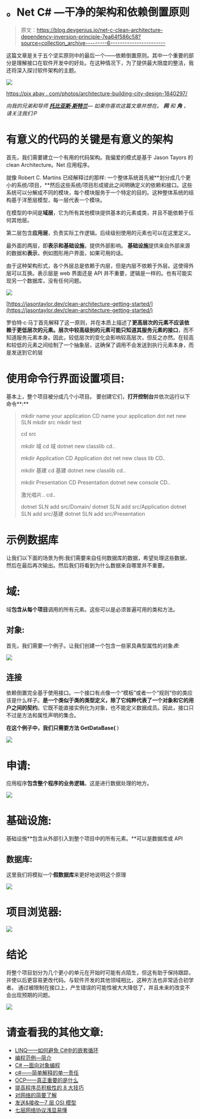 # 。Net C# —干净的架构和依赖倒置原则

> 原文：<https://blog.devgenius.io/net-c-clean-architecture-dependency-inversion-principle-7ea64f586c58?source=collection_archive---------6----------------------->

这篇文章是关于五个坚实原则中的最后一个——依赖倒置原则。其中一个重要的部分是理解接口在软件开发中的好处。在这种情况下，为了提供最大限度的整洁，我还将深入探讨软件架构的主题。

![](img/f0e0731a48b8c8c3a2a3a24a37443dd0.png)

[https://pix abay . com/photos/architecture-building-city-design-1840297/](https://pixabay.com/photos/architecture-building-city-design-1840297/)

*向我的兄弟和导师* [***托比亚斯·斯特兰***](https://medium.com/@tobias.streng)*—*
*如果你喜欢这篇文章并想在。* ***网*** *和* ***角*** *，请关注我们:P*

# 有意义的代码的关键是有意义的架构

首先，我们需要建立一个有用的代码架构。我偏爱的模式是基于 Jason Tayors 的 clean Architecture。Net 应用程序。

就像 Robert C. Martins 已经解释过的那样:
一个整体系统首先被**划分成几个更小的系统/项目，**然后这些系统/项目形成彼此之间明确定义的依赖和接口。这些系统可以分解成不同的模块，每个模块服务于一个特定的目的。这种整体系统的结构基于洋葱层模型，每一层代表一个模块。

在模型的中间是**域层**，它为所有其他模块提供基本的元素或类，并且不能依赖于任何其他层。

第二层包含**应用层**，负责实际工作逻辑。后续级别使用的元素也可以在这里定义。

最外面的两层，即**表示和基础设施**，提供外部影响。
**基础设施**提供来自外部来源的数据和**表示**，例如图形用户界面，如果可用的话。

由于这种架构形式，各个外层总是依赖于内层，但是内层不依赖于外层。这使得外层可以互换。表示层是 web 界面还是 API 并不重要，逻辑是一样的。也有可能实现另一个数据库，没有任何问题。

![](img/d101699d95ba973bd82d7fc3b7adac10.png)

[https://jasontaylor.dev/clean-architecture-getting-started/](https://jasontaylor.dev/clean-architecture-getting-started/)

罗伯特·c·马丁首先解释了这一原则，并在本质上描述了**更高层次的元素不应该依赖于更低层次的元素。**层次中较高级别的元素可能**只知道其服务元素的接口**，而不知道服务元素本身。因此，较低层次的变化会影响较高层次，但反之亦然。在较高和较低的元素之间绘制了一个抽象层，这确保了调用不会发送到执行元素本身，而是发送到它的层

# 使用命令行界面设置项目:

基本上，整个项目被分成几个小项目。
要创建它们，**打开控制台**并依次运行以下命令**:**

> mkdir name your application
> CD name your application
> dot net new SLN
> mkdir src
> mkdir test
> 
> cd src
> 
> mkdir 域
> cd 域
> dotnet new classlib
> cd..
> 
> mkdir Application
> CD Application
> dot net new class lib
> CD..
> 
> mkdir 基建
> cd 基建
> dotnet new classlib
> cd..
> 
> mkdir Presentation
> CD Presentation
> dotnet new console
> CD..
> 
> 激光唱片..
> cd..
> 
> dotnet SLN add src/Domain/
> dotnet SLN add src/Application
> dotnet SLN add src/基建
> dotnet SLN add src/Presentation

# 示例数据库

让我们以下面的场景为例:我们需要来自任何数据库的数据，希望处理这些数据，然后在最后再次输出。然后我们将看到为什么数据来自哪里并不重要。

# 域:

域**包含从每个项目**调用的所有元素。这些可以是必须普遍可用的类和方法。

## 对象:

首先，我们需要一个例子。让我们创建一个包含一些家具典型属性的对象*表*:

![](img/4d75d7d087eb7c3da08742b5b341ed6a.png)

## 连接

依赖倒置完全基于使用接口。一个接口有点像一个“模板”或者一个“规则”你的类应该是什么样子。**是一个类似于类的类型定义，除了它纯粹代表了一个对象和它的用户之间的契约**。它既不能直接实例化为对象，也不能定义数据成员。因此，接口只不过是方法和属性声明的集合。

**在这个例子中，我们只需要方法 GetDataBase(** )

![](img/38c1ff50bcd1a85ee2b9651f76e165fe.png)

# 申请:

应用程序**包含整个程序的业务逻辑**。这是进行数据处理的地方。

![](img/7b91595f14a444266cee3c80677b8aab.png)

# 基础设施:

基础设施**包含从外部引入到整个项目中的所有元素。**可以是数据库或 API

## 数据库:

这里我们将模拟一个**假数据库**来更好地说明这个原理

![](img/aac05baa91bfdb783341d181f14beedd.png)

# 项目浏览器:

![](img/c3a89f48c277781df1284a49f24f9ab7.png)

# 结论

将整个项目划分为几个更小的单元在开始时可能有点陌生，但这有助于保持跟踪，并使以后更容易更改代码。与软件开发的其他领域相比，这种方法也非常适合初学者。
通过被限制在接口上，产生错误的可能性被大大降低了，并且未来的改变不会出现预期的问题。

![](img/25c684f524aa3aedb1f25a5efc4616fa.png)

# 请查看我的其他文章:

*   [LINQ——如何避免 C#中的嵌套循环](https://medium.com/codex/linq-how-to-avoid-nested-loops-in-c-ed4ae19886e4)
*   [编程范例—简介](https://medium.com/dev-genius/programming-paradigms-a-very-short-brief-5324908640bd)
*   [C# —面向对象编程](https://medium.com/codex/c-object-oriented-programming-oop-2d92a5cd336f)
*   [c#——简单解释的单一责任](https://medium.com/@sebastianstreng96/c-single-responsibility-easily-explained-e3fabbf0d877)
*   [OCP——真正重要的是什么](https://medium.com/@sebastianstreng96/ocp-what-really-matters-610159d600dc)
*   [提高程序员积极性的 8 大技巧](https://medium.com/@sebastianstreng96/top-8-tips-to-improve-your-motivation-as-programmer-be63b2baaf7e)
*   [对网络的简要了解](https://medium.com/codex/a-brief-insight-into-networks-2171f1e9aea1)
*   [发送&接收—7 层 OSI 模型](https://medium.com/codex/send-receive-the-7-layer-osi-model-e475829b999)
*   [七层网络协议浅显易懂](https://medium.com/@sebastianstreng96/7-layer-network-protocols-easily-explained-e11e3e09f34d)